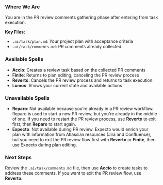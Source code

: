 ### Where We Are

You are in the PR review comments gathering phase after entering from task execution.

**Key Files:**

- `.ai/task/plan.md`: Your project plan with acceptance criteria
- `.ai/task/comments.md`: PR comments already collected

### Available Spells

- **Accio**: Creates a review task based on the collected PR comments
- **Finite**: Returns to plan editing, canceling the PR review process
- **Reverto**: Cancels the PR review process and returns to task execution
- **Lumos**: Shows your current state and available actions

### Unavailable Spells

- **Reparo**: Not available because you're already in a PR review workflow. Reparo is used to start a new PR review, but you're already in the middle of one. If you need to restart the PR review process, use **Reverto** to exit first, then **Reparo** to start again.
- **Expecto**: Not available during PR review. Expecto would enrich your plan with information from Atlassian resources (Jira and Confluence), but you need to exit the PR review flow first with **Reverto** or **Finite**, then use Expecto during plan editing.

### Next Steps

Review the `.ai/task/comments.md` file, then use **Accio** to create tasks to address these comments. If you want to exit the PR review flow, use **Reverto**.
